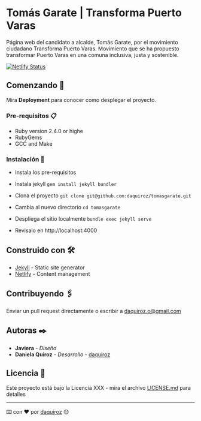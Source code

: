 # Tomás Garate | Transforma Puerto Varas

Página web del candidato a alcalde, Tomás Garate, por el movimiento ciudadano Transforma Puerto Varas. Movimiento que se ha propuesto transformar Puerto Varas en una comuna inclusiva, justa y sostenible. 

[![Netlify Status](https://api.netlify.com/api/v1/badges/3e53b098-c915-4423-88a8-167028862cc8/deploy-status)](https://app.netlify.com/sites/tomasgarate/deploys)

## Comenzando 🚀

Mira **Deployment** para conocer como desplegar el proyecto.

### Pre-requisitos 📋

* Ruby version 2.4.0 or highe
* RubyGems
* GCC and Make

### Instalación 🔧

* Instala los pre-requisitos

* Instala jekyll
```gem install jekyll bundler```
    
* Clona el proyecto
```git clone git@github.com:daquiroz/tomasgarate.git```

* Cambia al nuevo directorio
```cd tomasgarate```

* Despliega el sitio localmente
```bundle exec jekyll serve```

* Revisalo en http://localhost:4000

## Construido con 🛠️

* [Jekyll](https://jekyllrb.com/) - Static site generator
* [Netlify](https://maven.apache.org/) - Content management

## Contribuyendo 🖇️

Enviar un pull request directamente o escribir a daquiroz.o@gmail.com

## Autoras ✒️

* **Javiera** - *Diseño* 
* **Daniela Quiroz** - *Desarrollo* - [daquiroz](https://github.com/daquiroz?)

## Licencia 📄

Este proyecto está bajo la Licencia XXX - mira el archivo [LICENSE.md](LICENSE.md) para detalles


---
⌨️ con ❤️ por [daquiroz](https://github.com/daquiroz) 😊
